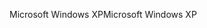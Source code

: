 <span data-ttu-id="930d4-101">Microsoft Windows XP</span><span class="sxs-lookup"><span data-stu-id="930d4-101">Microsoft Windows XP</span></span>